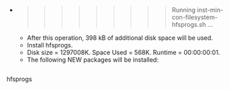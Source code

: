 * >>>>>>>>> Running inst-min-con-filesystem-hfsprogs.sh ...
  * After this operation, 398 kB of additional disk space will be used.
  * Install hfsprogs.
  * Disk size = 1297008K. Space Used = 568K. Runtime = 00:00:00:01.
  * The following NEW packages will be installed:
  ```bash
hfsprogs
  ```
